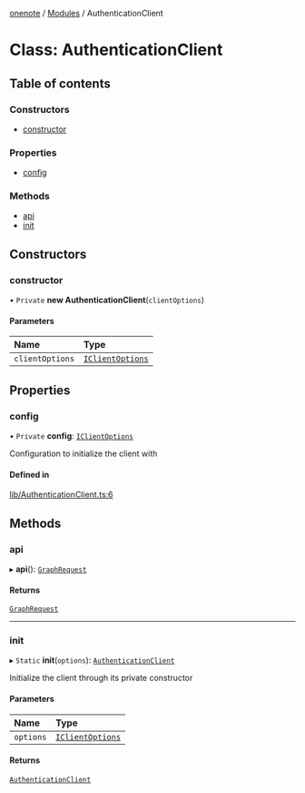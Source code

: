 [onenote](../README.md) / [Modules](../modules.md) / AuthenticationClient

# Class: AuthenticationClient

## Table of contents

### Constructors

- [constructor](AuthenticationClient.md#constructor)

### Properties

- [config](AuthenticationClient.md#config)

### Methods

- [api](AuthenticationClient.md#api)
- [init](AuthenticationClient.md#init)

## Constructors

### constructor

• `Private` **new AuthenticationClient**(`clientOptions`)

#### Parameters

| Name | Type |
| :------ | :------ |
| `clientOptions` | [`IClientOptions`](../interfaces/IClientOptions.md) |

## Properties

### config

• `Private` **config**: [`IClientOptions`](../interfaces/IClientOptions.md)

Configuration to initialize the client with

#### Defined in

[lib/AuthenticationClient.ts:6](https://gitlab.com/ennovar1/OneNote/-/blob/8f8cadb/lib/AuthenticationClient.ts#L6)

## Methods

### api

▸ **api**(): [`GraphRequest`](GraphRequest.md)

#### Returns

[`GraphRequest`](GraphRequest.md)

___

### init

▸ `Static` **init**(`options`): [`AuthenticationClient`](AuthenticationClient.md)

Initialize the client through its private constructor

#### Parameters

| Name | Type |
| :------ | :------ |
| `options` | [`IClientOptions`](../interfaces/IClientOptions.md) |

#### Returns

[`AuthenticationClient`](AuthenticationClient.md)
